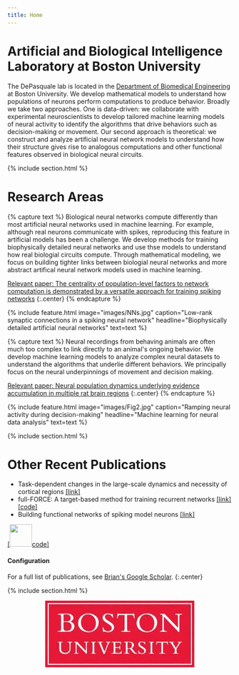 ```yaml
---
title: Home
---
```


# Artificial and Biological Intelligence Laboratory at Boston University

The DePasquale lab is located in the [Department of Biomedical Engineering](https://www.bu.edu/eng/academics/departments-and-divisions/biomedical-engineering/) at Boston University. We develop mathematical models to understand how populations of neurons perform computations to produce behavior. Broadly we take two approaches. One is data-driven: we collaborate with experimental neuroscientists to develop tailored machine learning models of neural activity to identify the algorithms that drive behaviors such as decision-making or movement. Our second approach is theoretical: we construct and analyze artificial neural network models to understand how their structure gives rise to analogous computations and other functional features observed in biological neural circuits.

{% include section.html %}

# Research Areas

{% capture text %}
Biological neural networks compute differently than most artificial neural networks used in machine learning. For example, although real neurons communicate with spikes, reproducing this feature in artificial models has been a challenge. We develop methods for training biophysically detailed neural networks and use thse models to understand how real biologial circuits compute. Through mathematical modeling, we focus on building tighter links between biologial neural networks and more abstract artifical neural network models used in machine learning. 

[Relevant paper: The centrality of population-level factors to network computation is demonstrated by a versatile approach for training spiking networks](https://doi.org/10.1016/j.neuron.2022.12.007)
{:.center}
{% endcapture %}

{%
  include feature.html
  image="images/NNs.jpg"
  caption="Low-rank synaptic connections in a spiking neural network"
  headline="Biophysically detailed artificial neural networks"
  text=text
%}

{% capture text %}
Neural recordings from behaving animals are often much too complex to link directly to an animal's ongoing behavior. We develop machine learning models to analyze complex neural datasets to understand the algorithms that underlie different behaviors. We principally focus on the neural underpinnings of movement and decision making. 
 
[Relevant paper: Neural population dynamics underlying evidence accumulation in multiple rat brain regions](https://www.biorxiv.org/content/10.1101/2021.10.28.465122v1)
{:.center}
{% endcapture %}

{%
  include feature.html
  image="images/Fig2.jpg"
  caption="Ramping neural activity during decision-making"
  headline="Machine learning for neural data analysis"
  text=text
%}

{% include section.html %}

# Other Recent Publications

- Task-dependent changes in the large-scale dynamics and necessity of cortical regions [[link]](https://linkinghub.elsevier.com/retrieve/pii/S0896627319307317)
- full-FORCE: A target-based method for training recurrent networks [[link]](https://journals.plos.org/plosone/article?id=10.1371/journal.pone.0191527)<a href="https://github.com/briandepasquale/full-FORCE-demos">[<i class="fa fa-github" aria-hidden="true"></i>code]</a>
- Building functional networks of spiking model neurons [[link]](https://www.nature.com/articles/nn.4241)

<a href="https://github.com/briandepasquale/full-FORCE-demos">[<img src="https://raw.githubusercontent.com/FortAwesome/Font-Awesome/6.x/svgs/brands/github.svg" width="50" height="50">code]</a>

#### <i class="fa fa-gear fa-spin fa-2x" style="color: firebrick"></i> Configuration

For a full list of publications, see [Brian's Google Scholar](https://scholar.google.com/citations?user=dkRSv1AAAAAJ&hl=en).
{:.center}

{% include section.html %}

<div style="text-align: center;">
    <img src="images/BU.jpeg" >
</div>
